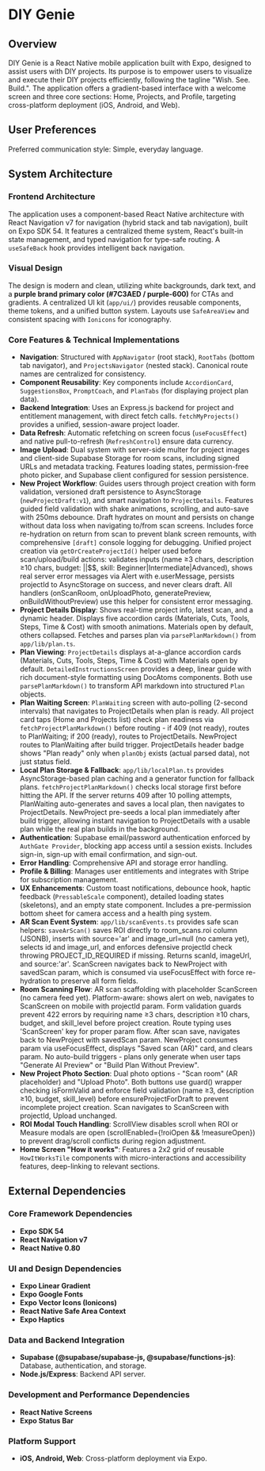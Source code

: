 # DIY Genie

## Overview
DIY Genie is a React Native mobile application built with Expo, designed to assist users with DIY projects. Its purpose is to empower users to visualize and execute their DIY projects efficiently, following the tagline "Wish. See. Build.". The application offers a gradient-based interface with a welcome screen and three core sections: Home, Projects, and Profile, targeting cross-platform deployment (iOS, Android, and Web).

## User Preferences
Preferred communication style: Simple, everyday language.

## System Architecture

### Frontend Architecture
The application uses a component-based React Native architecture with React Navigation v7 for navigation (hybrid stack and tab navigation), built on Expo SDK 54. It features a centralized theme system, React's built-in state management, and typed navigation for type-safe routing. A `useSafeBack` hook provides intelligent back navigation.

### Visual Design
The design is modern and clean, utilizing white backgrounds, dark text, and a **purple brand primary color (#7C3AED / purple-600)** for CTAs and gradients. A centralized UI kit (`app/ui/`) provides reusable components, theme tokens, and a unified button system. Layouts use `SafeAreaView` and consistent spacing with `Ionicons` for iconography.

### Core Features & Technical Implementations
- **Navigation**: Structured with `AppNavigator` (root stack), `RootTabs` (bottom tab navigator), and `ProjectsNavigator` (nested stack). Canonical route names are centralized for consistency.
- **Component Reusability**: Key components include `AccordionCard`, `SuggestionsBox`, `PromptCoach`, and `PlanTabs` (for displaying project plan data).
- **Backend Integration**: Uses an Express.js backend for project and entitlement management, with direct fetch calls. `fetchMyProjects()` provides a unified, session-aware project loader.
- **Data Refresh**: Automatic refetching on screen focus (`useFocusEffect`) and native pull-to-refresh (`RefreshControl`) ensure data currency.
- **Image Upload**: Dual system with server-side multer for project images and client-side Supabase Storage for room scans, including signed URLs and metadata tracking. Features loading states, permission-free photo picker, and Supabase client configured for session persistence.
- **New Project Workflow**: Guides users through project creation with form validation, versioned draft persistence to AsyncStorage (`newProjectDraft:v1`), and smart navigation to `ProjectDetails`. Features guided field validation with shake animations, scrolling, and auto-save with 250ms debounce. Draft hydrates on mount and persists on change without data loss when navigating to/from scan screens. Includes force re-hydration on return from scan to prevent blank screen remounts, with comprehensive `[draft]` console logging for debugging. Unified project creation via `getOrCreateProjectId()` helper used before scan/upload/build actions: validates inputs (name ≥3 chars, description ≥10 chars, budget: $|$$|$$$, skill: Beginner|Intermediate|Advanced), shows real server error messages via Alert with e.userMessage, persists projectId to AsyncStorage on success, and never clears draft. All handlers (onScanRoom, onUploadPhoto, generatePreview, onBuildWithoutPreview) use this helper for consistent error messaging.
- **Project Details Display**: Shows real-time project info, latest scan, and a dynamic header. Displays five accordion cards (Materials, Cuts, Tools, Steps, Time & Cost) with smooth animations. Materials open by default, others collapsed. Fetches and parses plan via `parsePlanMarkdown()` from `app/lib/plan.ts`.
- **Plan Viewing**: `ProjectDetails` displays at-a-glance accordion cards (Materials, Cuts, Tools, Steps, Time & Cost) with Materials open by default. `DetailedInstructionsScreen` provides a deep, linear guide with rich document-style formatting using DocAtoms components. Both use `parsePlanMarkdown()` to transform API markdown into structured `Plan` objects.
- **Plan Waiting Screen**: `PlanWaiting` screen with auto-polling (2-second intervals) that navigates to ProjectDetails when plan is ready. All project card taps (Home and Projects list) check plan readiness via `fetchProjectPlanMarkdown()` before routing - if 409 (not ready), routes to PlanWaiting; if 200 (ready), routes to ProjectDetails. NewProject routes to PlanWaiting after build trigger. ProjectDetails header badge shows "Plan ready" only when `planObj` exists (actual parsed data), not just status field.
- **Local Plan Storage & Fallback**: `app/lib/localPlan.ts` provides AsyncStorage-based plan caching and a generator function for fallback plans. `fetchProjectPlanMarkdown()` checks local storage first before hitting the API. If the server returns 409 after 10 polling attempts, PlanWaiting auto-generates and saves a local plan, then navigates to ProjectDetails. NewProject pre-seeds a local plan immediately after build trigger, allowing instant navigation to ProjectDetails with a usable plan while the real plan builds in the background.
- **Authentication**: Supabase email/password authentication enforced by `AuthGate Provider`, blocking app access until a session exists. Includes sign-in, sign-up with email confirmation, and sign-out.
- **Error Handling**: Comprehensive API and storage error handling.
- **Profile & Billing**: Manages user entitlements and integrates with Stripe for subscription management.
- **UX Enhancements**: Custom toast notifications, debounce hook, haptic feedback (`PressableScale` component), detailed loading states (skeletons), and an empty state component. Includes a pre-permission bottom sheet for camera access and a health ping system.
- **AR Scan Event System**: `app/lib/scanEvents.ts` provides safe scan helpers: `saveArScan()` saves ROI directly to room_scans.roi column (JSONB), inserts with source='ar' and image_url=null (no camera yet), selects id and image_url, and enforces defensive projectId check throwing PROJECT_ID_REQUIRED if missing. Returns scanId, imageUrl, and source:'ar'. ScanScreen navigates back to NewProject with savedScan param, which is consumed via useFocusEffect with force re-hydration to preserve all form fields.
- **Room Scanning Flow**: AR scan scaffolding with placeholder ScanScreen (no camera feed yet). Platform-aware: shows alert on web, navigates to ScanScreen on mobile with projectId param. Form validation guards prevent 422 errors by requiring name ≥3 chars, description ≥10 chars, budget, and skill_level before project creation. Route typing uses 'ScanScreen' key for proper param flow. After scan save, navigates back to NewProject with savedScan param. NewProject consumes param via useFocusEffect, displays "Saved scan (AR)" card, and clears param. No auto-build triggers - plans only generate when user taps "Generate AI Preview" or "Build Plan Without Preview".
- **New Project Photo Section**: Dual photo options - "Scan room" (AR placeholder) and "Upload Photo". Both buttons use guard() wrapper checking isFormValid and enforce field validation (name ≥3, description ≥10, budget, skill_level) before ensureProjectForDraft to prevent incomplete project creation. Scan navigates to ScanScreen with projectId, Upload unchanged.
- **ROI Modal Touch Handling**: ScrollView disables scroll when ROI or Measure modals are open (scrollEnabled={!roiOpen && !measureOpen}) to prevent drag/scroll conflicts during region adjustment.
- **Home Screen "How it works"**: Features a 2x2 grid of reusable `HowItWorksTile` components with micro-interactions and accessibility features, deep-linking to relevant sections.

## External Dependencies

### Core Framework Dependencies
- **Expo SDK 54**
- **React Navigation v7**
- **React Native 0.80**

### UI and Design Dependencies
- **Expo Linear Gradient**
- **Expo Google Fonts**
- **Expo Vector Icons (Ionicons)**
- **React Native Safe Area Context**
- **Expo Haptics**

### Data and Backend Integration
- **Supabase (@supabase/supabase-js, @supabase/functions-js)**: Database, authentication, and storage.
- **Node.js/Express**: Backend API server.

### Development and Performance Dependencies
- **React Native Screens**
- **Expo Status Bar**

### Platform Support
- **iOS, Android, Web**: Cross-platform deployment via Expo.